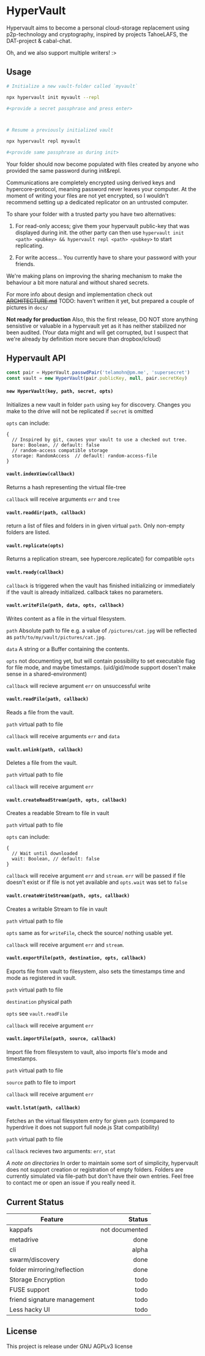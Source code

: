 HyperVault
==========

Hypervault aims to become a personal cloud-storage replacement using p2p-technology
and cryptography, inspired by projects TahoeLAFS, the DAT-project & cabal-chat.

Oh, and we also support multiple writers! :>

## Usage

```bash
# Initialize a new vault-folder called `myvault`

npx hypervault init myvault --repl

#<provide a secret passphrase and press enter>



# Resume a previously initialized vault

npx hypervault repl myvault

#<provide same passphrase as during init>

```

Your folder should now become populated with files created by anyone who
provided the same password during init&repl.

Communications are completely encrypted using derived keys and hypercore-protocol,
meaning password never leaves your computer.
At the moment of writing your files are not yet encrypted, so I wouldn't recommend
setting up a dedicated replicator on an untrusted computer.

To share your folder with a trusted party you have two alternatives:
1. For read-only access; give them your hypervault public-key that was displayed during
   init. the other party can then use `hypervault init <path> <pubkey> && hypervault
   repl <path> <pubkey>` to start replicating.

2. For write access... You currently have to share your password
   with your friends.

We're making plans on improving the sharing mechanism to make the behaviour
a bit more natural and without shared secrets.

For more info about design and implementation check out
~~[ARCHITECTURE.md](ARCHITECTURE.md)~~
TODO: haven't written it yet, but prepared a couple of pictures in `docs/`

**Not ready for production**
Also, this the first release, DO NOT store anything sensistive
or valuable in a hypervault yet as it has neither stabilized nor been audited.
(Your data might and will get corrupted, but I suspect that we're already by definition more
secure than dropbox/icloud)



## Hypervault API

```js
const pair = HyperVault.passwdPair('telamohn@pm.me', 'supersecret')
const vault = new HyperVault(pair.publicKey, null, pair.secretKey)
```

#### `new HyperVault(key, path, secret, opts)`

Initializes a new vault in folder `path` using `key` for discovery.
Changes you make to the drive will not be replicated if `secret` is omitted

`opts` can include:

```
{
  // Inspired by git, causes your vault to use a checked out tree.
  bare: Boolean, // default: false
  // random-access compatible storage
  storage: RandomAccess  // default: random-access-file
}
```


#### `vault.indexView(callback)`

Returns a hash representing the virtual file-tree

`callback` will receive arguments `err` and `tree`

#### `vault.readdir(path, callback)`

return a list of files and folders in in given virtual `path`.
Only non-empty folders are listed.

#### `vault.replicate(opts)`

Returns a replication stream, see hypercore.replicate() for compatible `opts`

#### `vault.ready(callback)`

`callback` is triggered when the vault has finished initializing or immediately
if the vault is already initialized. callback takes no parameters.

#### `vault.writeFile(path, data, opts, callback)`

Writes content as a file in the virtual filesystem.

`path` Absolute path to file e.g. a value of `/pictures/cat.jpg` will be
reflected as `path/to/my/vault/pictures/cat.jpg`.

`data` A string or a Buffer containing the contents.

`opts` not documenting yet, but will contain possibility to set executable flag for
file mode, and maybe timestamps. (uid/gid/mode support dosen't make sense in
a shared-environment)

`callback` will recieve argument `err` on unsuccessful write

#### `vault.readFile(path, callback)`

Reads a file from the vault.

`path` virtual path to file

`callback` will receive arguments `err` and `data`

#### `vault.unlink(path, callback)`

Deletes a file from the vault.

`path` virtual path to file

`callback` will receive argument `err`

#### `vault.createReadStream(path, opts, callback)`

Creates a readable Stream to file in vault

`path` virtual path to file

`opts` can include:

```
{
  // Wait until downloaded
  wait: Boolean, // default: false
}
```

`callback` will receive argument `err` and `stream`.
 `err` will be passed if file doesn't exist
  or if file is not yet available and `opts.wait` was set to `false`

#### `vault.createWriteStream(path, opts, callback)`

Creates a writable Stream to file in vault

`path` virtual path to file

`opts` same as for `writeFile`, check the source/ nothing usable yet.

`callback` will receive argument `err` and `stream`.

#### `vault.exportFile(path, destination, opts, callback)`

Exports file from vault to filesystem, also sets the timestamps time and mode
as registered in vault.

`path` virtual path to file

`destination` physical path

`opts` see `vault.readFile`

`callback` will receive argument `err`


#### `vault.importFile(path, source, callback)`

Import file from filesystem to vault, also imports file's mode and timestamps.

`path` virtual path to file

`source` path to file to import

`callback` will receive argument `err`

#### `vault.lstat(path, callback)`

Fetches an the virtual filesystem entry for given  `path`
(compared to hyperdrive it does not support full node.js Stat compatibility)

`path` virtual path to file

`callback` recieves two arguments: `err`, `stat`

*A note on directories*
In order to maintain some sort of simplicity, hypervault does not support creation or registration of empty folders.
Folders are currently simulated via file-path but don't have their own entries.
Feel free to contact me or open an issue if you really need it.

## Current Status

| Feature                     | Status         |
| --------------------------- | -------------: |
| kappafs                     | not documented |
| metadrive                   | done           |
| cli                         | alpha          |
| swarm/discovery             | done           |
| folder mirroring/reflection | done           |
| Storage Encryption          | todo           |
| FUSE support                | todo           |
| friend signature management | todo           |
| Less hacky UI               | todo           |

## License

This project is release under GNU AGPLv3 license


